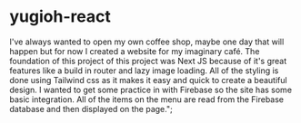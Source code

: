 # yugioh-react

I've always wanted to open my own coffee shop, maybe one day that will happen but for now I created a website for my imaginary café. 
The foundation of this project of this project was Next JS because of it's great features like a build in router and lazy image loading. 
All of the styling is done using Tailwind css as it makes it easy and quick to create a beautiful design. 
I wanted to get some practice in with Firebase so the site has some basic integration. 
All of the items on the menu are read from the Firebase database and then displayed on the page.";
